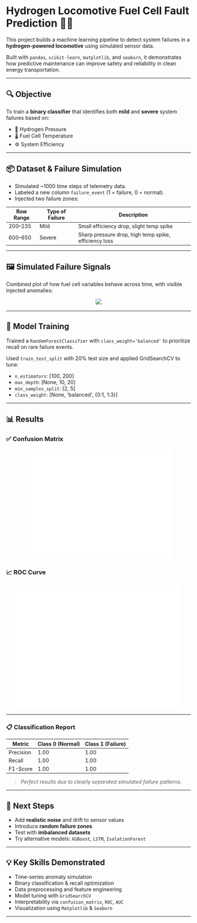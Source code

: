 # Hydrogen Locomotive Fuel Cell Fault Prediction 🚂🔋

This project builds a machine learning pipeline to detect system failures in a **hydrogen-powered locomotive** using simulated sensor data.

Built with `pandas`, `scikit-learn`, `matplotlib`, and `seaborn`, it demonstrates how predictive maintenance can improve safety and reliability in clean energy transportation.

---

## 🔍 Objective

To train a **binary classifier** that identifies both **mild** and **severe** system failures based on:

- 🔽 Hydrogen Pressure  
- 🌡️ Fuel Cell Temperature  
- ⚙️ System Efficiency  

---

## 📦 Dataset & Failure Simulation

- Simulated ~1000 time steps of telemetry data.
- Labeled a new column `failure_event` (1 = failure, 0 = normal).
- Injected two failure zones:

| Row Range | Type of Failure | Description |
|-----------|-----------------|-------------|
| 200–235   | Mild            | Small efficiency drop, slight temp spike |
| 600–650   | Severe          | Sharp pressure drop, high temp spike, efficiency loss |

---

## 🖼️ Simulated Failure Signals

Combined plot of how fuel cell variables behave across time, with visible injected anomalies:

<p align="center">
  <img src="images/failure_signals.png" width="650">
</p>

---

## 🧠 Model Training

Trained a `RandomForestClassifier` with `class_weight='balanced'` to prioritize recall on rare failure events.

Used `train_test_split` with 20% test size and applied GridSearchCV to tune:

- `n_estimators`: [100, 200]  
- `max_depth`: [None, 10, 20]  
- `min_samples_split`: [2, 5]  
- `class_weight`: [None, 'balanced', {0:1, 1:3}]

---

## 📊 Results

### ✅ Confusion Matrix

<p align="center">
  <img src="images/confusion_matrix.png" width="400">
</p>

### 📈 ROC Curve

<p align="center">
  <img src="images/roc_curve.png" width="450">
</p>

---

### 📋 Classification Report

| Metric      | Class 0 (Normal) | Class 1 (Failure) |
|-------------|------------------|-------------------|
| Precision   | 1.00             | 1.00              |
| Recall      | 1.00             | 1.00              |
| F1-Score    | 1.00             | 1.00              |

> *Perfect results due to clearly separated simulated failure patterns.*

---

## 🔧 Next Steps

- Add **realistic noise** and drift to sensor values  
- Introduce **random failure zones**  
- Test with **imbalanced datasets**  
- Try alternative models: `XGBoost`, `LSTM`, `IsolationForest`

---

## 💡 Key Skills Demonstrated

- Time-series anomaly simulation  
- Binary classification & recall optimization  
- Data preprocessing and feature engineering  
- Model tuning with `GridSearchCV`  
- Interpretability via `confusion_matrix`, `ROC`, `AUC`  
- Visualization using `Matplotlib` & `Seaborn`

---


